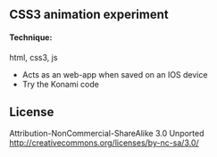 ## CSS3 animation experiment

#### Technique:
html, css3, js

- Acts as an web-app when saved on an IOS device
- Try the Konami code

## License
Attribution-NonCommercial-ShareAlike 3.0 Unported 
http://creativecommons.org/licenses/by-nc-sa/3.0/
